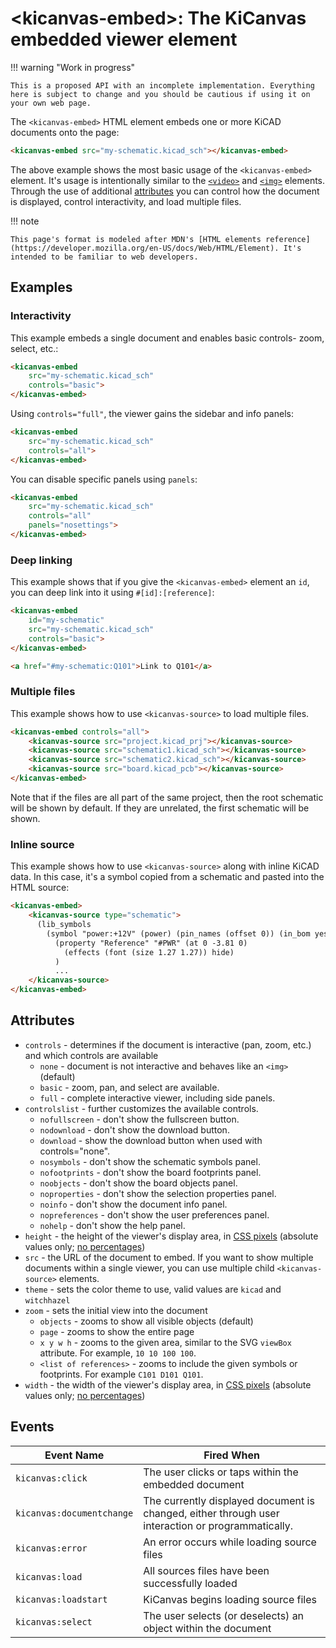 # <kicanvas-embed\>: The KiCanvas embedded viewer element

<!-- load kicanvas -->
<script type="module" src="/kicanvas/kicanvas.js"></script>

!!! warning "Work in progress"

    This is a proposed API with an incomplete implementation. Everything here is subject to change and you should be cautious if using it on your own web page.

The `<kicanvas-embed>` HTML element embeds one or more KiCAD documents onto the page:

```html
<kicanvas-embed src="my-schematic.kicad_sch"></kicanvas-embed>
```

<kicanvas-embed src="/examples/simple.kicad_sch"></kicanvas-embed>

The above example shows the most basic usage of the `<kicanvas-embed>` element. It's usage is intentionally similar to the [`<video>`](https://developer.mozilla.org/en-US/docs/Web/HTML/Element/video) and [`<img>`](https://developer.mozilla.org/en-US/docs/Web/HTML/Element/img) elements. Through the use of additional [attributes](#attributes) you can control how the document is displayed, control interactivity, and load multiple files.


!!! note

    This page's format is modeled after MDN's [HTML elements reference](https://developer.mozilla.org/en-US/docs/Web/HTML/Element). It's intended to be familiar to web developers.

## Examples

### Interactivity

This example embeds a single document and enables basic controls- zoom, select, etc.:

```html
<kicanvas-embed
    src="my-schematic.kicad_sch"
    controls="basic">
</kicanvas-embed>
```

Using `controls="full"`, the viewer gains the sidebar and info panels:

```html
<kicanvas-embed
    src="my-schematic.kicad_sch"
    controls="all">
</kicanvas-embed>
```

You can disable specific panels using `panels`:

```html
<kicanvas-embed
    src="my-schematic.kicad_sch"
    controls="all"
    panels="nosettings">
</kicanvas-embed>
```

### Deep linking

This example shows that if you give the `<kicanvas-embed>` element an `id`, you can deep link into it using `#[id]:[reference]`:

```html
<kicanvas-embed
    id="my-schematic"
    src="my-schematic.kicad_sch"
    controls="basic">
</kicanvas-embed>

<a href="#my-schematic:Q101">Link to Q101</a>
```

### Multiple files

This example shows how to use `<kicanvas-source>` to load multiple files.

```html
<kicanvas-embed controls="all">
    <kicanvas-source src="project.kicad_prj"></kicanvas-source>
    <kicanvas-source src="schematic1.kicad_sch"></kicanvas-source>
    <kicanvas-source src="schematic2.kicad_sch"></kicanvas-source>
    <kicanvas-source src="board.kicad_pcb"></kicanvas-source>
</kicanvas-embed>
```

Note that if the files are all part of the same project, then the root schematic will be shown by default. If they are unrelated, the first schematic will be shown.

### Inline source

This example shows how to use `<kicanvas-source>` along with inline KiCAD data. In this case, it's a symbol copied from a schematic and pasted into the HTML source:

```html
<kicanvas-embed>
    <kicanvas-source type="schematic">
      (lib_symbols
        (symbol "power:+12V" (power) (pin_names (offset 0)) (in_bom yes) (on_board yes)
          (property "Reference" "#PWR" (at 0 -3.81 0)
            (effects (font (size 1.27 1.27)) hide)
          )
          ...
    </kicanvas-source>
</kicanvas-embed>
```

## Attributes

- `controls` - determines if the document is interactive (pan, zoom, etc.) and which controls are available
  - `none` - document is not interactive and behaves like an `<img>` (default)
  - `basic` - zoom, pan, and select are available.
  - `full` - complete interactive viewer, including side panels.
- `controlslist` - further customizes the available controls.
  - `nofullscreen` - don't show the fullscreen button.
  - `nodownload` - don't show the download button.
  - `download` - show the download button when used with controls="none".
  - `nosymbols` - don't show the schematic symbols panel.
  - `nofootprints` - don't show the board footprints panel.
  - `noobjects` - don't show the board objects panel.
  - `noproperties` - don't show the selection properties panel.
  - `noinfo` - don't show the document info panel.
  - `nopreferences` - don't show the user preferences panel.
  - `nohelp` - don't show the help panel.
- `height` - the height of the viewer's display area, in [CSS pixels](https://drafts.csswg.org/css-values/#px) (absolute values only; [no percentages](https://html.spec.whatwg.org/multipage/embedded-content.html#dimension-attributes))
- `src` - the URL of the document to embed. If you want to show multiple documents within a single viewer, you can use multiple child `<kicanvas-source>` elements.
- `theme` - sets the color theme to use, valid values are `kicad` and `witchhazel`
- `zoom` - sets the initial view into the document
  - `objects` - zooms to show all visible objects (default)
  - `page` - zooms to show the entire page
  - `x y w h` - zooms to the given area, similar to the SVG `viewBox` attribute. For example, `10 10 100 100`.
  - `<list of references>` - zooms to include the given symbols or footprints. For example `C101 D101 Q101`.
- `width` - the width of the viewer's display area, in [CSS pixels](https://drafts.csswg.org/css-values/#px) (absolute values only; [no percentages](https://html.spec.whatwg.org/multipage/embedded-content.html#dimension-attributes))

## Events

| Event Name | Fired When |
| ---------- | -----------|
| `kicanvas:click` | The user clicks or taps within the embedded document |
| `kicanvas:documentchange` | The currently displayed document is changed, either through user interaction or programmatically. |
| `kicanvas:error` | An error occurs while loading source files |
| `kicanvas:load` | All sources files have been successfully loaded |
| `kicanvas:loadstart` | KiCanvas begins loading source files |
| `kicanvas:select` | The user selects (or deselects) an object within the document |
